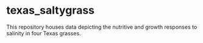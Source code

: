 # texas_saltygrass
This repository houses data depicting the nutritive and growth responses to salinity in four Texas grasses.
